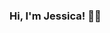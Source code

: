 ### Hi, I'm Jessica! 👋🏻

<!--
**codewithjessica/codewithjessica** is a ✨ _special_ ✨ repository because its `README.md` (this file) appears on your GitHub profile.

Here are some ideas to get you started:

👩🏻‍🎓 Studied Cognitive science at University of Toronto
💭 Currently learning about React, APIs, Typescript, Bootstrap 
-->
